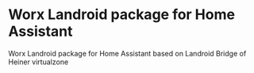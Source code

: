 # Worx Landroid package for Home Assistant
Worx Landroid package for Home Assistant based on Landroid Bridge of Heiner virtualzone
